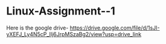 # Linux-Assignment--1
Here is the google drive-
https://drive.google.com/file/d/1sJI-yXEFJ_Ly4N5cP_lIj6JrpMSzaBg2/view?usp=drive_link
